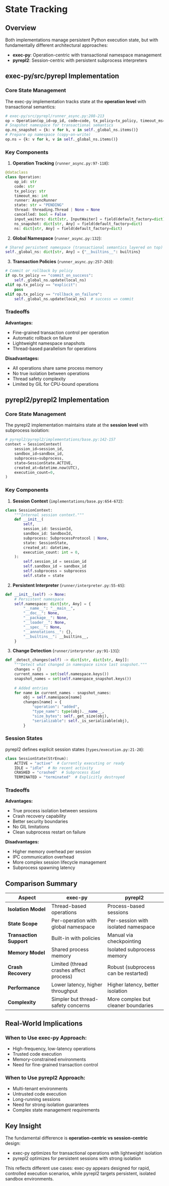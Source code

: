 # State Tracking

## Overview

Both implementations manage persistent Python execution state, but with fundamentally different architectural approaches:

- **exec-py**: Operation-centric with transactional namespace management
- **pyrepl2**: Session-centric with persistent subprocess interpreters

## exec-py/src/pyrepl Implementation

### Core State Management

The exec-py implementation tracks state at the **operation level** with transactional semantics:

```python
# exec-py/src/pyrepl/runner_async.py:208-213
op = Operation(op_id=op_id, code=code, tx_policy=tx_policy, timeout_ms=timeout_ms, runner=self)
# Snapshot namespace for transactional semantics
op.ns_snapshot = {k: v for k, v in self._global_ns.items()}
# Prepare op namespace (copy-on-write)
op.ns = {k: v for k, v in self._global_ns.items()}
```

### Key Components

1. **Operation Tracking** (`runner_async.py:97-118`):
```python
@dataclass
class Operation:
    op_id: str
    code: str
    tx_policy: str
    timeout_ms: int
    runner: AsyncRunner
    state: str = "PENDING"
    thread: threading.Thread | None = None
    cancelled: bool = False
    input_waiters: dict[str, InputWaiter] = field(default_factory=dict)
    ns_snapshot: dict[str, Any] = field(default_factory=dict)
    ns: dict[str, Any] = field(default_factory=dict)
```

2. **Global Namespace** (`runner_async.py:132`):
```python
# Shared persistent namespace (transactional semantics layered on top)
self._global_ns: dict[str, Any] = {"__builtins__": builtins}
```

3. **Transaction Policies** (`runner_async.py:257-263`):
```python
# Commit or rollback by policy
if op.tx_policy == "commit_on_success":
    self._global_ns.update(local_ns)
elif op.tx_policy == "explicit":
    pass
elif op.tx_policy == "rollback_on_failure":
    self._global_ns.update(local_ns)  # success => commit
```

### Tradeoffs

**Advantages:**
- Fine-grained transaction control per operation
- Automatic rollback on failure
- Lightweight namespace snapshots
- Thread-based parallelism for operations

**Disadvantages:**
- All operations share same process memory
- No true isolation between operations
- Thread safety complexity
- Limited by GIL for CPU-bound operations

## pyrepl2/pyrepl2 Implementation

### Core State Management

The pyrepl2 implementation maintains state at the **session level** with subprocess isolation:

```python
# pyrepl2/pyrepl2/implementations/base.py:142-157
context = SessionContext(
    session_id=session_id,
    sandbox_id=sandbox_id,
    subprocess=subprocess,
    state=SessionState.ACTIVE,
    created_at=datetime.now(UTC),
    execution_count=0,
)
```

### Key Components

1. **Session Context** (`implementations/base.py:654-672`):
```python
class SessionContext:
    """Internal session context."""
    def __init__(
        self,
        session_id: SessionId,
        sandbox_id: SandboxId,
        subprocess: SubprocessProtocol | None,
        state: SessionState,
        created_at: datetime,
        execution_count: int = 0,
    ):
        self.session_id = session_id
        self.sandbox_id = sandbox_id
        self.subprocess = subprocess
        self.state = state
```

2. **Persistent Interpreter** (`runner/interpreter.py:55-65`):
```python
def __init__(self) -> None:
    # Persistent namespace
    self.namespace: dict[str, Any] = {
        "__name__": "__main__",
        "__doc__": None,
        "__package__": None,
        "__loader__": None,
        "__spec__": None,
        "__annotations__": {},
        "__builtins__": __builtins__,
    }
```

3. **Change Detection** (`runner/interpreter.py:91-131`):
```python
def _detect_changes(self) -> dict[str, dict[str, Any]]:
    """Detect what changed in namespace since last snapshot."""
    changes = {}
    current_names = set(self.namespace.keys())
    snapshot_names = set(self.namespace_snapshot.keys())
    
    # Added entries
    for name in current_names - snapshot_names:
        obj = self.namespace[name]
        changes[name] = {
            "operation": "added",
            "type_name": type(obj).__name__,
            "size_bytes": self._get_size(obj),
            "serializable": self._is_serializable(obj),
        }
```

### Session States

pyrepl2 defines explicit session states (`types/execution.py:21-28`):

```python
class SessionState(StrEnum):
    ACTIVE = "active"  # Currently executing or ready
    IDLE = "idle"  # No recent activity
    CRASHED = "crashed"  # Subprocess died
    TERMINATED = "terminated"  # Explicitly destroyed
```

### Tradeoffs

**Advantages:**
- True process isolation between sessions
- Crash recovery capability
- Better security boundaries
- No GIL limitations
- Clean subprocess restart on failure

**Disadvantages:**
- Higher memory overhead per session
- IPC communication overhead
- More complex session lifecycle management
- Subprocess spawning latency

## Comparison Summary

| Aspect | exec-py | pyrepl2 |
|--------|---------|---------|
| **Isolation Model** | Thread-based operations | Process-based sessions |
| **State Scope** | Per-operation with global namespace | Per-session with isolated namespace |
| **Transaction Support** | Built-in with policies | Manual via checkpointing |
| **Memory Model** | Shared process memory | Isolated subprocess memory |
| **Crash Recovery** | Limited (thread crashes affect process) | Robust (subprocess can be restarted) |
| **Performance** | Lower latency, higher throughput | Higher latency, better isolation |
| **Complexity** | Simpler but thread-safety concerns | More complex but cleaner boundaries |

## Real-World Implications

### When to Use exec-py Approach:
- High-frequency, low-latency operations
- Trusted code execution
- Memory-constrained environments
- Need for fine-grained transaction control

### When to Use pyrepl2 Approach:
- Multi-tenant environments
- Untrusted code execution
- Long-running sessions
- Need for strong isolation guarantees
- Complex state management requirements

## Key Insight

The fundamental difference is **operation-centric vs session-centric** design:

- exec-py optimizes for transactional operations with lightweight isolation
- pyrepl2 optimizes for persistent sessions with strong isolation

This reflects different use cases: exec-py appears designed for rapid, controlled execution scenarios, while pyrepl2 targets persistent, isolated sandbox environments.